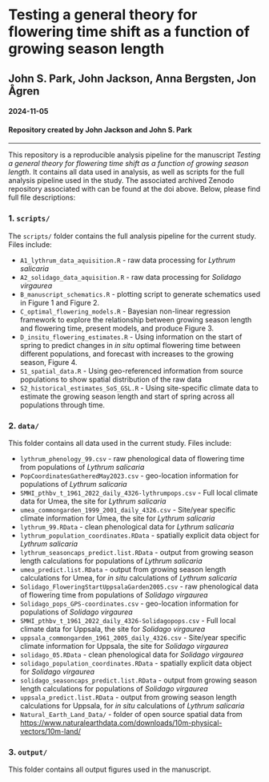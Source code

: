 # Testing a general theory for flowering time shift as a function of growing season length

## John S. Park, John Jackson, Anna Bergsten, Jon Ågren


#### 2024-11-05
#### Repository created by John Jackson and John S. Park

---

This repository is a reproducible analysis pipeline for the manuscript *Testing a general theory for flowering time shift as a function of growing season length*. It contains all data used in analysis, 
as well as scripts for the full analysis pipeline used in the study. The associated archived Zenodo repository associated with can be found at the doi
above. Below, please find full file descriptions:

### 1. `scripts/`

The `scripts/` folder contains the full analysis pipeline for the current study. Files include:

* `A1_lythrum_data_aquisition.R` - raw data processing for *Lythrum salicaria*
* `A2_solidago_data_aquisition.R` - raw data processing for *Solidago virgaurea*
* `B_manuscript_schematics.R` - plotting script to generate schematics used in Figure 1 and Figure 2.
* `C_optimal_flowering_models.R` - Bayesian non-linear regression framework to explore the relationship between growing season length and flowering time, present models, and produce Figure 3.
* `D_insitu_flowering_estimates.R` - Using information on the start of spring to predict changes in *in situ* optimal flowering time between different populations, and forecast with increases to the growing season, Figure 4.
* `S1_spatial_data.R` - Using geo-referenced information from source populations to show spatial distribution of the raw data
* `S2_historical_estimates_SoS_GSL.R` - Using site-specific climate data to estimate the growing season length and start of spring across all populations through time.

### 2. `data/`

This folder contains all data used in the current study. Files include:

* `lythrum_phenology_99.csv` - raw phenological data of flowering time from populations of *Lythrum salicaria*
* `PopCoordinatesGatheredMay2023.csv` - geo-location information for populations of *Lythrum salicaria*
* `SMHI_pthbv_t_1961_2022_daily_4326-lythrumpops.csv` - Full local climate data for Umea, the site for *Lythrum salicaria*
* `umea_commongarden_1999_2001_daily_4326.csv` - Site/year specific climate information for Umea, the site for *Lythrum salicaria*
* `lythrum_99.RData` - clean phenological data for *Lythrum salicaria*
* `lythrum_population_coordinates.RData` - spatially explicit data object for *Lythrum salicaria*
* `lythrum_seasoncaps_predict.list.RData` - output from growing season length calculations for populations of *Lythrum salicaria*
* `umea_predict.list.RData` - output from growing season length calculations for Umea, for *in situ* calculations of *Lythrum salicaria*
* `Solidago_FloweringStartUppsalaGarden2005.csv` - raw phenological data of flowering time from populations of *Solidago virgaurea*
* `Solidago_pops_GPS-coordinates.csv` - geo-location information for populations of *Solidago virgaurea*
* `SMHI_pthbv_t_1961_2022_daily_4326-Solidagopops.csv` - Full local climate data for Uppsala, the site for *Solidago virgaurea*
* `uppsala_commongarden_1961_2005_daily_4326.csv` - Site/year specific climate information for Uppsala, the site for *Solidago virgaurea*
* `solidago_05.RData` - clean phenological data for *Solidago virgaurea*
* `solidago_population_coordinates.RData` - spatially explicit data object for *Solidago virgaurea*
* `solidago_seasoncaps_predict.list.RData` - output from growing season length calculations for populations of *Solidago virgaurea*
* `uppsala_predict.list.RData` - output from growing season length calculations for Uppsala, for *in situ* calculations of *Lythrum salicaria*
* `Natural_Earth_Land_Data/` - folder of open source spatial data from https://www.naturalearthdata.com/downloads/10m-physical-vectors/10m-land/

### 3. `output/`

This folder contains all output figures used in the manuscript.

